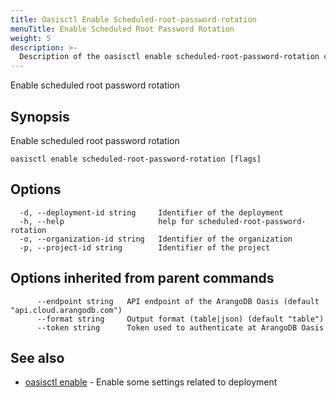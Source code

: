 ```yaml
---
title: Oasisctl Enable Scheduled-root-password-rotation
menuTitle: Enable Scheduled Root Password Rotation
weight: 5
description: >-
  Description of the oasisctl enable scheduled-root-password-rotation command
---
```

Enable scheduled root password rotation

## Synopsis

Enable scheduled root password rotation

```
oasisctl enable scheduled-root-password-rotation [flags]
```

## Options

```
  -d, --deployment-id string     Identifier of the deployment
  -h, --help                     help for scheduled-root-password-rotation
  -o, --organization-id string   Identifier of the organization
  -p, --project-id string        Identifier of the project
```

## Options inherited from parent commands

```
      --endpoint string   API endpoint of the ArangoDB Oasis (default "api.cloud.arangodb.com")
      --format string     Output format (table|json) (default "table")
      --token string      Token used to authenticate at ArangoDB Oasis
```

## See also

* [oasisctl enable](_index.md)	 - Enable some settings related to deployment

